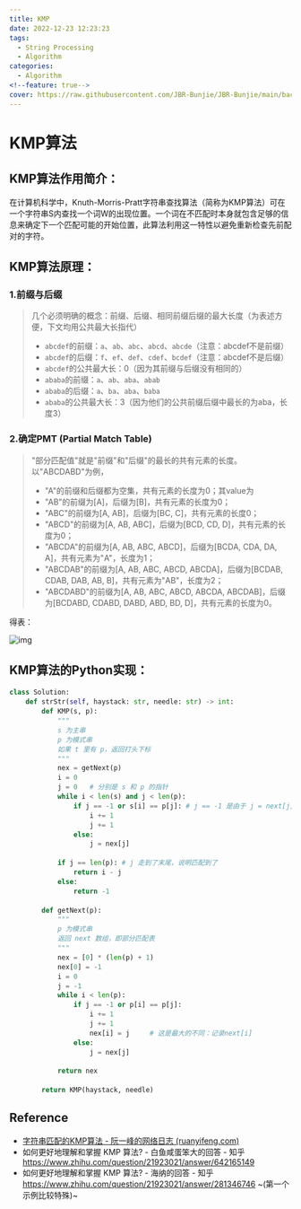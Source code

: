 ```yaml
---
title: KMP
date: 2022-12-23 12:23:23
tags:
  - String Processing
  - Algorithm
categories:
  - Algorithm
<!--feature: true-->
cover: https://raw.githubusercontent.com/JBR-Bunjie/JBR-Bunjie/main/back.jpg
---
```


# KMP算法

## KMP算法作用简介：

在计算机科学中，Knuth-Morris-Pratt字符串查找算法（简称为KMP算法）可在一个字符串S内查找一个词W的出现位置。一个词在不匹配时本身就包含足够的信息来确定下一个匹配可能的开始位置，此算法利用这一特性以避免重新检查先前配对的字符。

## KMP算法原理：

### 1.前缀与后缀

> 几个必须明确的概念：前缀、后缀、相同前缀后缀的最大长度（为表述方便，下文均用公共最大长指代）
>
> - `abcdef`的前缀：`a`、`ab`、`abc`、`abcd`、`abcde`（注意：abcdef不是前缀）
> - `abcdef`的后缀：`f`、`ef`、`def`、`cdef`、`bcdef`（注意：abcdef不是后缀）
> - `abcdef`的公共最大长：0（因为其前缀与后缀没有相同的）
> - `ababa`的前缀：`a`、`ab`、`aba`、`abab`
> - `ababa`的后缀：`a`、`ba`、`aba`、`baba`
> - `ababa`的公共最大长：3（因为他们的公共前缀后缀中最长的为aba，长度3）

### 2.确定PMT (Partial Match Table) 

> "部分匹配值"就是"前缀"和"后缀"的最长的共有元素的长度。以"ABCDABD"为例，
>
> - "A"的前缀和后缀都为空集，共有元素的长度为0；其value为
> - "AB"的前缀为[A]，后缀为[B]，共有元素的长度为0；　　
> - "ABC"的前缀为[A, AB]，后缀为[BC, C]，共有元素的长度0；　　
> - "ABCD"的前缀为[A, AB, ABC]，后缀为[BCD, CD, D]，共有元素的长度为0；　　
> - "ABCDA"的前缀为[A, AB, ABC, ABCD]，后缀为[BCDA, CDA, DA, A]，共有元素为"A"，长度为1；　　
> - "ABCDAB"的前缀为[A, AB, ABC, ABCD, ABCDA]，后缀为[BCDAB, CDAB, DAB, AB, B]，共有元素为"AB"，长度为2；　　
> - "ABCDABD"的前缀为[A, AB, ABC, ABCD, ABCDA, ABCDAB]，后缀为[BCDABD, CDABD, DABD, ABD, BD, D]，共有元素的长度为0。

得表：

![img](..\..\..\images\Algorithm\bg2013050109.png)

## KMP算法的Python实现：

```python
class Solution:
    def strStr(self, haystack: str, needle: str) -> int:
        def KMP(s, p):
            """
            s 为主串
            p 为模式串
            如果 t 里有 p，返回打头下标
            """
            nex = getNext(p)
            i = 0
            j = 0   # 分别是 s 和 p 的指针
            while i < len(s) and j < len(p):
                if j == -1 or s[i] == p[j]: # j == -1 是由于 j = next[j]产生
                    i += 1
                    j += 1
                else:
                    j = nex[j]

            if j == len(p): # j 走到了末尾，说明匹配到了
                return i - j
            else:
                return -1

        def getNext(p):
            """
            p 为模式串
            返回 next 数组，即部分匹配表
            """
            nex = [0] * (len(p) + 1)
            nex[0] = -1
            i = 0
            j = -1
            while i < len(p):
                if j == -1 or p[i] == p[j]:
                    i += 1
                    j += 1
                    nex[i] = j     # 这是最大的不同：记录next[i]
                else:
                    j = nex[j]

            return nex
        
        return KMP(haystack, needle)
```



## Reference

- [字符串匹配的KMP算法 - 阮一峰的网络日志 (ruanyifeng.com)](https://www.ruanyifeng.com/blog/2013/05/Knuth–Morris–Pratt_algorithm.html)
- 如何更好地理解和掌握 KMP 算法? - 白鱼咸蛋笨大的回答 - 知乎 https://www.zhihu.com/question/21923021/answer/642165149
- 如何更好地理解和掌握 KMP 算法? - 海纳的回答 - 知乎 https://www.zhihu.com/question/21923021/answer/281346746 ~(第一个示例比较特殊)~

